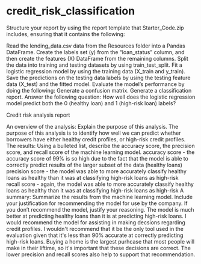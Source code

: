 # credit_risk_classification
Structure your report by using the report template that Starter_Code.zip includes, ensuring that it contains the following:

Read the lending_data.csv data from the Resources folder into a Pandas DataFrame.
Create the labels set (y) from the “loan_status” column, and then create the features (X) DataFrame from the remaining columns.
Split the data into training and testing datasets by using train_test_split.
Fit a logistic regression model by using the training data (X_train and y_train).
Save the predictions on the testing data labels by using the testing feature data (X_test) and the fitted model.
Evaluate the model’s performance by doing the following:
Generate a confusion matrix.
Generate a classification report.
Answer the following question: How well does the logistic regression model predict both the 0 (healthy loan) and 1 (high-risk loan) labels?


Credit risk analysis report

An overview of the analysis: Explain the purpose of this analysis.
The purpose of this analysis is to identify how well we can predict whether borrowers have either healthy credit profiles, or high-risk credit profiles.
The results: Using a bulleted list, describe the accuracy score, the precision score, and recall score of the machine learning model.
        accuracy score - the accuracy score of 99% is so high due to the fact that the model is able to correctly predict results of the larger subset of the data (healthy loans)
        precision score - the model was able to more accurately classify healthy loans as healthy than it was at classifying high-risk loans as high-risk        
        recall score - again, the model was able to more accurately classify healthy loans as healthy than it was at classifying high-risk loans as high-risk
A summary: Summarize the results from the machine learning model. Include your justification for recommending the model for use by the company. If you don’t recommend the model, justify your reasoning.
    The model is much better at predicting healthy loans than it is at predicting high-risk loans. I would recommend the model for assisting in making decsions regarding credit profiles. I wouldn't recommend that it be the only tool used in the evaluation given that it's less than 90% accurate at correctly predicting high-risk loans. Buying a home is the largest purhcase that most people will make in their liftime, so it's important that these decisions are correct. The lower precision and recall scores also help to support that recommendation.

